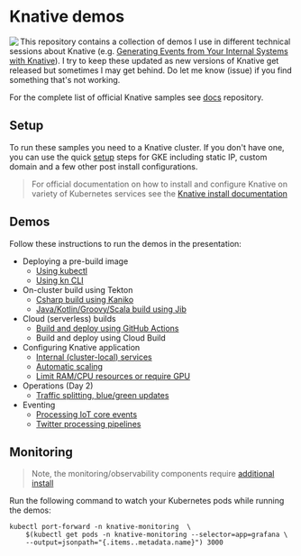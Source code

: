 # Knative demos

<img src ="images/logo.png" align="left" />

This repository contains a collection of demos I use in different technical sessions about Knative (e.g. [Generating Events from Your Internal Systems with Knative](https://www.youtube.com/watch?v=riq0x5xdfNg)). I try to keep these updated as new versions of Knative get released but sometimes I may get behind. Do let me know (issue) if you find something that's not working.

For the complete list of official Knative samples see [docs](https://github.com/knative/docs/tree/master/eventing/samples) repository.


## Setup

To run these samples you need to a Knative cluster. If you don't have one, you can use the quick [setup](setup/) steps for GKE including static IP, custom domain and a few other post install configurations.

> For official documentation on how to install and configure Knative on variety of Kubernetes services see the [Knative install documentation](https://github.com/knative/docs/tree/master/docs/install)

## Demos

Follow these instructions to run the demos in the presentation:

* Deploying a pre-build image
  * [Using kubectl](kubectl-deploy/)
  * [Using kn CLI](kn-deploy/)
* On-cluster build using Tekton
  * [Csharp build using Kaniko](tekton-kaniko-build/)
  * [Java/Kotlin/Groovy/Scala build using Jib](tekton-jib-build/)
* Cloud (serverless) builds
  * [Build and deploy using GitHub Actions](github-action-deploy/)
  * Build and deploy using Cloud Build
* Configuring Knative application
  * [Internal (cluster-local) services](service-internal/)
  * [Automatic scaling](autoscaling/)
  * [Limit RAM/CPU resources or require GPU](service-config/)
* Operations (Day 2)
  * [Traffic splitting, blue/green updates](traffic-splitting/)
* Eventing
  * [Processing IoT core events](eventing-iot/)
  * [Twitter processing pipelines](eventing-pipeline/)

## Monitoring

> Note, the monitoring/observability components require [additional install](https://github.com/knative/docs/blob/master/serving/installing-logging-metrics-traces.md)

Run the following command to watch your Kubernetes pods while running the demos:

```shell
kubectl port-forward -n knative-monitoring  \
    $(kubectl get pods -n knative-monitoring --selector=app=grafana \
    --output=jsonpath="{.items..metadata.name}") 3000
```
